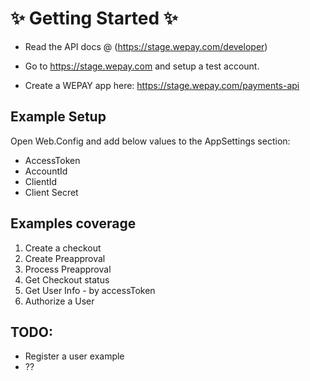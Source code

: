 :sparkles: Getting Started :sparkles:
============
* Read the API docs @ (https://stage.wepay.com/developer)

* Go to https://stage.wepay.com and setup a test account.

* Create a WEPAY app here: https://stage.wepay.com/payments-api

Example Setup
------------
Open Web.Config and add below values to the AppSettings section:
* AccessToken
* AccountId
* ClientId
* Client Secret


Examples coverage
------------------------
1. Create a checkout
2. Create Preapproval
3. Process Preapproval
4. Get Checkout status
5. Get User Info - by accessToken
6. Authorize a User


TODO:
-----------------------
* Register a user example
* ??